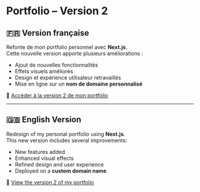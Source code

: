 # Portfolio – Version 2

## 🇫🇷 Version française

Refonte de mon portfolio personnel avec **Next.js**.  
Cette nouvelle version apporte plusieurs améliorations :

- Ajout de nouvelles fonctionnalités
- Effets visuels améliorés
- Design et expérience utilisateur retravaillés
- Mise en ligne sur un **nom de domaine personnalisé**

🔗 [Accéder à la version 2 de mon portfolio](https://www.remi-dubus.fr/)

---

## 🇬🇧 English Version

Redesign of my personal portfolio using **Next.js**.  
This new version includes several improvements:

- New features added
- Enhanced visual effects
- Refined design and user experience
- Deployed on a **custom domain name**

🔗 [View the version 2 of my portfolio](https://www.remi-dubus.fr/)


